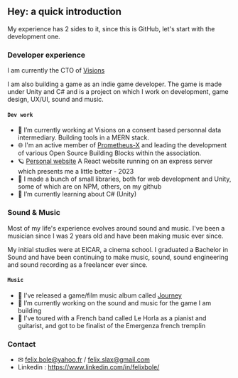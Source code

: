 ## Hey: a quick introduction

My experience has 2 sides to it, since this is GitHub, let's start with the development one.

### Developer experience

I am currently the CTO of [Visions](https://github.com/VisionsOfficial)

I am also building a game as an indie game developer. The game is made under Unity and C# and is a project on which I work on development, game design, UX/UI, sound and music.

#### `Dev work`

- 🔭 I’m currently working at Visions on a consent based personnal data intermediary. Building tools in a MERN stack.
- 🌐 I'm an active member of [Prometheus-X](https://github.com/Prometheus-X-association) and leading the development of various Open Source Building Blocks within the association.
- 🪐 [Personal website](https://felixbole.com) A React website running on an express server which presents me a little better - 2023
- 🔴 I made a bunch of small libraries, both for web development and Unity, some of which are on NPM, others, on my github
- 🌱 I’m currently learning about C# (Unity)

### Sound & Music

Most of my life's experience evolves around sound and music. I've been a musician since I was 2 years old and have been making music ever since.

My initial studies were at EICAR, a cinema school. I graduated a Bachelor in Sound and have been continuing to make music, sound, sound engineering and sound recording as a freelancer ever since. 

#### `Music`

- 🎼 I've released a game/film music album called [Journey](https://felixbole.bandcamp.com/album/journey)
- 🔭 I’m currently working on the sound and music for the game I am building
- 🎹 I've toured with a French band called Le Horla as a pianist and guitarist, and got to be finalist of the Emergenza french tremplin


### Contact

- ✉ felix.bole@yahoo.fr / felix.slax@gmail.com
- Linkedin : https://www.linkedin.com/in/felixbole/
